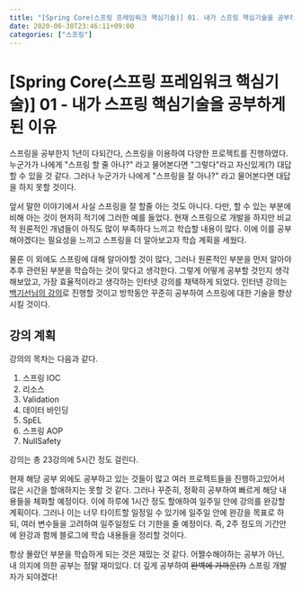 ```yaml
---
title: "[Spring Core(스프링 프레임워크 핵심기술)] 01. 내가 스프링 핵심기술을 공부하게 된 이유"
date: 2020-06-30T23:46:11+09:00
categories: ["스프링"]
---
```


# [Spring Core(스프링 프레임워크 핵심기술)] 01 - 내가 스프링 핵심기술을 공부하게 된 이유

스프링을 공부한지 1년이 다되간다, 스프링을 이용하여 다양한 프로젝트를 진행하였다. 누군가가 나에게 "스프링 할 줄 아나?" 라고 물어본다면 "그렇다"라고 자신있게(?) 대답할 수 있을 것 같다. 그러나 누군가가 나에게 "스프링을 잘 아나?" 라고 물어본다면 대답을 하지 못할 것이다.

앞서 말한 이야기에서 사실 스프링을 잘 할줄 아는 것도 아니다. 다만, 할 수 있는 부분에 비해 아는 것이 현저히 적기에 그러한 예를 들었다. 현재 스프링으로 개발을 하지만 비교적 원론적인 개념들이 아직도 많이 부족하다 느끼고 학습할 내용이 많다. 이에 이를 공부해야겠다는 필요성을 느끼고 스프링을 더 알아보고자 학습 계획을 세웠다.

물론 이 외에도 스프링에 대해 알아야할 것이 많다, 그러나 원론적인 부분을 먼저 알아야 추후 관련된 부분을 학습하는 것이 맞다고 생각한다. 그렇게 어떻게 공부할 것인지 생각해보았고, 가장 효율적이라고 생각하는 인터넷 강의를 채택하게 되었다. 인터넨 강의는 [백기선님의 강의](https://www.inflearn.com/course/spring-framework_core#)로 진행할 것이고 방학동안 꾸준히 공부하여 스프링에 대한 기술을 향상시킬 것이다.


## 강의 계획

강의의 목차는 다음과 같다.

1. 스프링 IOC
2. 리소스
3. Validation
4. 데이터 바인딩
5. SpEL
6. 스프링 AOP
7. NullSafety

강의는 총 23강의에 5시간 정도 걸린다.

현재 해당 공부 외에도 공부하고 있는 것들이 많고 여러 프로젝트들을 진행하고있어서 많은 시간을 할애하지는 못할 것 같다. 그러나 꾸준히, 정확히 공부하여 빠르게 해당 내용들을 체화할 예정이다. 이에 하루에 1시간 정도 할애하여 일주일 안에 강의를 완강할 계획이다. 그러나 이는 너무 타이트할 일정일 수 있기에 일주일 안에 완강을 목표로 하되, 여러 변수들을 고려하여 일주일정도 더 기한을 줄 예정이다. 즉, 2주 정도의 기간안에 완강과 함께 블로그에 학습 내용들을 정리할 것이다.

항상 몰랐던 부분을 학습하게 되는 것은 재밌는 것 같다. 어쩔수해야하는 공부가 아닌, 내 의지에 의한 공부는 정말 재미있다. 더 깊게 공부하여 ~~완벽에 가까운(?)~~ 스프링 개발자가 되야겠다!